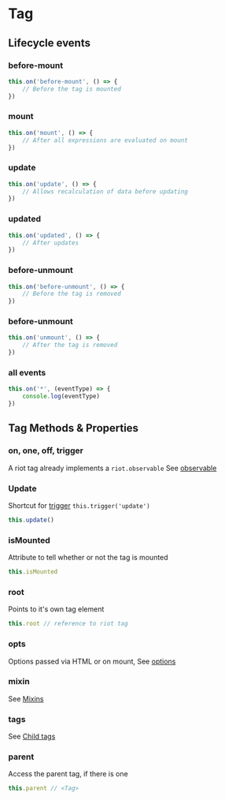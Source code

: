 # Tag

## Lifecycle events

### before-mount

```js
this.on('before-mount', () => {
    // Before the tag is mounted
})
```

### mount


```js
this.on('mount', () => {
    // After all expressions are evaluated on mount
})
```

### update

```js
this.on('update', () => {
    // Allows recalculation of data before updating
})
```

### updated

```js
this.on('updated', () => {
    // After updates
})
```

### before-unmount

```js
this.on('before-unmount', () => {
    // Before the tag is removed
})
```

### before-unmount

```js
this.on('unmount', () => {
    // After the tag is removed
})
```

### all events

```js
this.on('*', (eventType) => {
    console.log(eventType)
})
```

## Tag Methods & Properties

### on, one, off, trigger

A riot tag already implements a `riot.observable`
See [observable](#observable)

### Update

Shortcut for [trigger](#trigger) `this.trigger('update')`

```js
this.update()
```

### isMounted

Attribute to tell whether or not the tag is mounted

```js
this.isMounted
```

### root

Points to it's own tag element

```js
this.root // reference to riot tag
```

### opts

Options passed via HTML or on mount, See [options](#options)

### mixin

See [Mixins](#mixins)


### tags

See [Child tags](#child-tags)

### parent

Access the parent tag, if there is one

```js
this.parent // <Tag>
```
